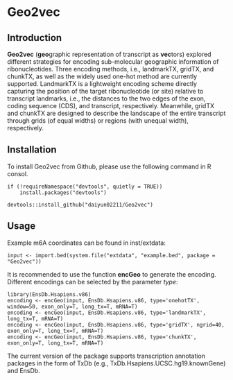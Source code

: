 # Geo2vec
## Introduction
**Geo2vec** (**geo**graphic representation of transcript as **vec**tors) explored different strategies for encoding sub-molecular geographic information of ribonucleotides. Three encoding methods, i.e., landmarkTX, gridTX, and chunkTX, as well as the widely used one-hot method are currently supported. LandmarkTX is a lightweight encoding scheme directly capturing the position of the target ribonucleotide (or site) relative to transcript landmarks, i.e., the distances to the two edges of the exon, coding sequence (CDS), and transcript, respectively. Meanwhile, gridTX and chunkTX are designed to describe the landscape of the entire transcript through grids (of equal widths) or regions (with unequal width), respectively. 
## Installation
To install Geo2vec from Github, please use the following command in R consol.
```
if (!requireNamespace("devtools", quietly = TRUE))
    install.packages("devtools")

devtools::install_github("daiyun02211/Geo2vec")
```
## Usage
Example m6A coordinates can be found in inst/extdata:
```
input <- import.bed(system.file("extdata", "example.bed", package = "Geo2vec"))
```
It is recommended to use the function **encGeo** to generate the encoding. Different encodings can be selected by the parameter *type*:
```
library(EnsDb.Hsapiens.v86)
encoding <- encGeo(input, EnsDb.Hsapiens.v86, type='onehotTX', window=50, exon_only=T, long_tx=T, mRNA=T)
encoding <- encGeo(input, EnsDb.Hsapiens.v86, type='landmarkTX', long_tx=T, mRNA=T)
encoding <- encGeo(input, EnsDb.Hsapiens.v86, type='gridTX', ngrid=40, exon_only=T, long_tx=T, mRNA=T)
encoding <- encGeo(input, EnsDb.Hsapiens.v86, type='chunkTX', exon_only=T, long_tx=T, mRNA=T)
```
The current version of the package supports transcription annotation packages in the form of TxDb (e.g., TxDb.Hsapiens.UCSC.hg19.knownGene) and EnsDb.
